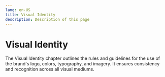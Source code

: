 ```yaml
---
lang: en-US
title: Visual Identity
description: Description of this page
---
```


# Visual Identity

The Visual Identity chapter outlines the rules and guidelines for the use of the brand's logo, colors, typography, and imagery. It ensures consistency and recognition across all visual mediums.
